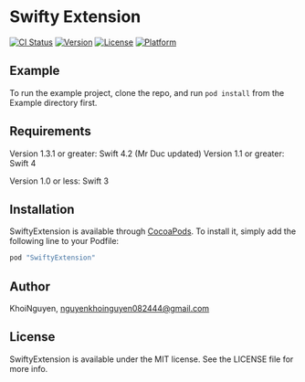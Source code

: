 # Swifty Extension

[![CI Status](http://img.shields.io/travis/KhoiNguyen/TestCocoapod.svg?style=flat)](https://travis-ci.org/KhoiNguyen/TestCocoapod)
[![Version](https://img.shields.io/cocoapods/v/TestCocoapod.svg?style=flat)](http://cocoapods.org/pods/TestCocoapod)
[![License](https://img.shields.io/cocoapods/l/TestCocoapod.svg?style=flat)](http://cocoapods.org/pods/TestCocoapod)
[![Platform](https://img.shields.io/cocoapods/p/TestCocoapod.svg?style=flat)](http://cocoapods.org/pods/TestCocoapod)

## Example

To run the example project, clone the repo, and run `pod install` from the Example directory first.

## Requirements

Version 1.3.1 or greater: Swift 4.2 (Mr Duc updated)
Version 1.1 or greater: Swift 4

Version 1.0 or less: Swift 3

## Installation

SwiftyExtension is available through [CocoaPods](http://cocoapods.org). To install
it, simply add the following line to your Podfile:

```ruby
pod "SwiftyExtension"
```

## Author

KhoiNguyen, nguyenkhoinguyen082444@gmail.com

## License

SwiftyExtension is available under the MIT license. See the LICENSE file for more info.
